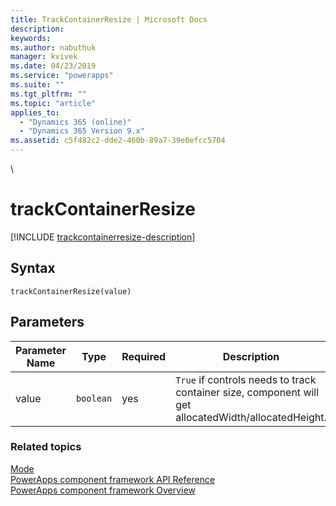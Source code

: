 ```yaml
---
title: TrackContainerResize | Microsoft Docs
description: 
keywords:
ms.author: nabuthuk
manager: kvivek
ms.date: 04/23/2019
ms.service: "powerapps"
ms.suite: ""
ms.tgt_pltfrm: ""
ms.topic: "article"
applies_to: 
  - "Dynamics 365 (online)"
  - "Dynamics 365 Version 9.x"
ms.assetid: c5f482c2-dde2-460b-89a7-39e0efcc5704
---
```

\
# trackContainerResize

[!INCLUDE [trackcontainerresize-description](includes/trackcontainerresize-description.md)]

## Syntax

`trackContainerResize(value)`

## Parameters

| Parameter Name|Type|Required|Description|
| ------------- |----|--------|-----------|
|value|`boolean`|yes|`True` if controls needs to track container size, component will get allocatedWidth/allocatedHeight.|


### Related topics

[Mode](../mode.md)<br/>
[PowerApps component framework API Reference](../../reference/index.md)<br/>
[PowerApps component framework Overview](../../overview.md)